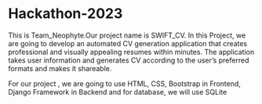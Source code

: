 # Hackathon-2023

This is Team_Neophyte.Our project name is SWIFT_CV. In this Project, we are going to develop an automated CV generation application that creates professional and visually appealing resumes within minutes. The application takes user information and generates CV according to the user’s preferred formats and makes it shareable. 

For our project , we are going to use HTML, CSS, Bootstrap in Frontend, Django Framework in Backend and for database, we will use SQLite
